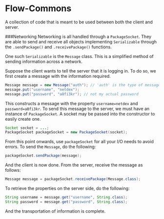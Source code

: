 Flow-Commons
============
A collection of code that is meant to be used between both the client and server.

###Networking
Networking is all handled through a `PackageSocket`. They are able to send and receive all objects implementing 
`Serializable` through the `.sendPackage()` and `.receivePackage()` functions.

One such `Serializable` is the `Message` class. This is a simplified method of sending information across a network.

Suppose the client wants to tell the server that it is logging in. To do so, we first create a message with the information 
required.

```java
Message message = new Message("auth"); // 'auth' is the type of message
message.put("username", "netdex");
message.put("password", "a8fi3kr"); // not my actual password
```

This constructs a message with the property `username=netdex` and `password=a8fi3kr`. To send this message to the server, we must 
have an instance of `PackageSocket`. A socket may be passed into the constructor to easily create one.

```java
Socket socket = ...;
PackageSocket packageSocket = new PackageSocket(socket);
```

From this point onwards, use `packageSocket` for all your I/O needs to avoid errors. To send the `Message`, do the following:

```java
packageSocket.sendPackage(message);
```

And the client is now done. From the server, receive the message as follows:

```java
Message message = packageSocket.receivePackage(Message.class);
```

To retrieve the properties on the server side, do the following:

```java
String username = message.get("username", String.class);
String password = message.get("password", String.class);
```

And the transportation of information is complete.